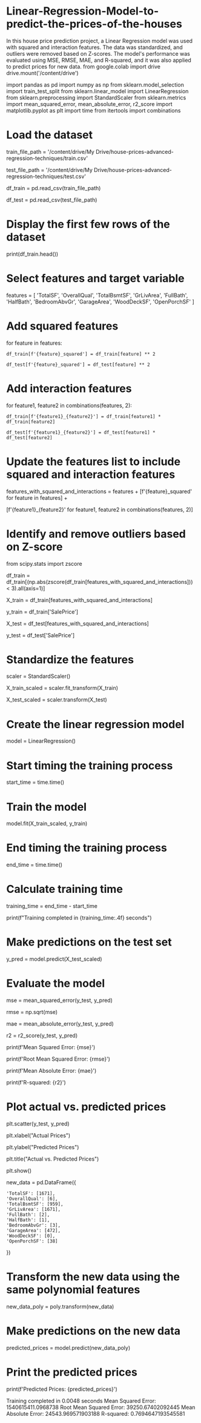 # Linear-Regression-Model-to-predict-the-prices-of-the-houses
In this house price prediction project, a Linear Regression model was used with squared and interaction features. The data was standardized, and outliers were removed based on Z-scores. The model's performance was evaluated using MSE, RMSE, MAE, and R-squared, and it was also applied to predict prices for new data.
from google.colab import drive
drive.mount('/content/drive')

import pandas as pd
import numpy as np
from sklearn.model_selection import train_test_split
from sklearn.linear_model import LinearRegression
from sklearn.preprocessing import StandardScaler
from sklearn.metrics import mean_squared_error, mean_absolute_error, r2_score
import matplotlib.pyplot as plt
import time
from itertools import combinations

# Load the dataset

train_file_path = '/content/drive/My Drive/house-prices-advanced-regression-techniques/train.csv'

test_file_path = '/content/drive/My Drive/house-prices-advanced-regression-techniques/test.csv'

df_train = pd.read_csv(train_file_path)

df_test = pd.read_csv(test_file_path)

# Display the first few rows of the dataset 
print(df_train.head())

# Select features and target variable
features = [
    'TotalSF', 'OverallQual', 'TotalBsmtSF',
    'GrLivArea', 'FullBath', 'HalfBath', 'BedroomAbvGr', 'GarageArea',
    'WoodDeckSF', 'OpenPorchSF'
]

# Add squared features

for feature in features:

    df_train[f'{feature}_squared'] = df_train[feature] ** 2
    
    df_test[f'{feature}_squared'] = df_test[feature] ** 2

# Add interaction features

for feature1, feature2 in combinations(features, 2):

    df_train[f'{feature1}_{feature2}'] = df_train[feature1] * df_train[feature2]
    
    df_test[f'{feature1}_{feature2}'] = df_test[feature1] * df_test[feature2]

# Update the features list to include squared and interaction features

features_with_squared_and_interactions = features + [f'{feature}_squared' for feature in features] + 

[f'{feature1}_{feature2}' for feature1, feature2 in combinations(features, 2)]

# Identify and remove outliers based on Z-score

from scipy.stats import zscore

df_train = df_train[(np.abs(zscore(df_train[features_with_squared_and_interactions])) < 3).all(axis=1)]

X_train = df_train[features_with_squared_and_interactions]

y_train = df_train['SalePrice']

X_test = df_test[features_with_squared_and_interactions]

y_test = df_test['SalePrice']

# Standardize the features
scaler = StandardScaler()

X_train_scaled = scaler.fit_transform(X_train)

X_test_scaled = scaler.transform(X_test)

# Create the linear regression model

model = LinearRegression()

# Start timing the training process

start_time = time.time()

# Train the model

model.fit(X_train_scaled, y_train)

# End timing the training process

end_time = time.time()

# Calculate training time

training_time = end_time - start_time

print(f"Training completed in {training_time:.4f} seconds")

# Make predictions on the test set

y_pred = model.predict(X_test_scaled)

# Evaluate the model

mse = mean_squared_error(y_test, y_pred)

rmse = np.sqrt(mse)

mae = mean_absolute_error(y_test, y_pred)

r2 = r2_score(y_test, y_pred)

print(f'Mean Squared Error: {mse}')

print(f'Root Mean Squared Error: {rmse}')

print(f'Mean Absolute Error: {mae}')

print(f'R-squared: {r2}')

# Plot actual vs. predicted prices

plt.scatter(y_test, y_pred)

plt.xlabel("Actual Prices")

plt.ylabel("Predicted Prices")

plt.title("Actual vs. Predicted Prices")

plt.show()

new_data = pd.DataFrame({

    'TotalSF': [1671],
    'OverallQual': [6],
    'TotalBsmtSF': [959],
    'GrLivArea': [1671],
    'FullBath': [2],
    'HalfBath': [1],
    'BedroomAbvGr': [3],
    'GarageArea': [472],
    'WoodDeckSF': [0],
    'OpenPorchSF': [38]
})

# Transform the new data using the same polynomial features

new_data_poly = poly.transform(new_data)

# Make predictions on the new data

predicted_prices = model.predict(new_data_poly)

# Print the predicted prices

print(f'Predicted Prices: {predicted_prices}')

Training completed in 0.0048 seconds
Mean Squared Error: 1540615411.0968738
Root Mean Squared Error: 39250.67402092445
Mean Absolute Error: 24543.969571903188
R-squared: 0.7694647193545581
